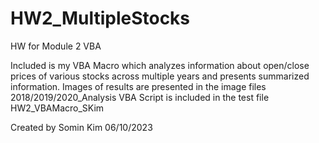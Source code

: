 # HW2_MultipleStocks
HW for Module 2 VBA

Included is my VBA Macro which analyzes information about open/close prices of various stocks across multiple years and presents summarized information.
Images of results are presented in the image files 2018/2019/2020_Analysis
VBA Script is included in the test file HW2_VBAMacro_SKim

Created by Somin Kim 06/10/2023
